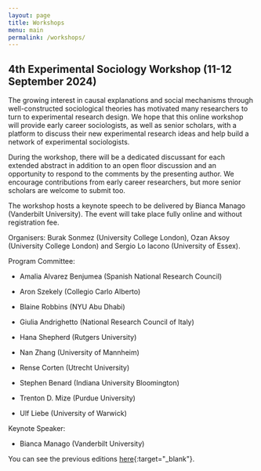 ```yaml
---
layout: page
title: Workshops
menu: main
permalink: /workshops/
---
```


## 4th Experimental Sociology Workshop (11-12 September 2024)

The growing interest in causal explanations and social mechanisms through well-constructed sociological theories has motivated many researchers to turn to experimental research design. We hope that this online workshop will provide early career sociologists, as well as senior scholars, with a platform to discuss their new experimental research ideas and help build a network of experimental sociologists.

During the workshop, there will be a dedicated discussant for each extended abstract in addition to an open floor discussion and an opportunity to respond to the comments by the presenting author. We encourage contributions from early career researchers, but more senior scholars are welcome to submit too.

The workshop hosts a keynote speech to be delivered by Bianca Manago (Vanderbilt University). The event will take place fully online and without registration fee.

Organisers: Burak Sonmez (University College London), Ozan Aksoy (University College London) and Sergio Lo Iacono (University of Essex).

Program Committee:

- Amalia Alvarez Benjumea (Spanish National Research Council)
  
- Aron Szekely (Collegio Carlo Alberto)

- Blaine Robbins (NYU Abu Dhabi)

- Giulia Andrighetto (National Research Council of Italy)

- Hana Shepherd (Rutgers University)

- Nan Zhang (University of Mannheim)

- Rense Corten (Utrecht University)

- Stephen Benard (Indiana University Bloomington)

- Trenton D. Mize (Purdue University)

- Ulf Liebe (University of Warwick)

Keynote Speaker:

- Bianca Manago (Vanderbilt University)

You can see the previous editions [here](https://experimentalsociology.github.io/){:target="_blank"}.



